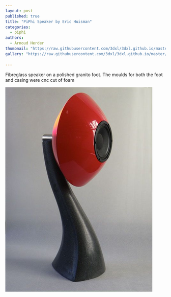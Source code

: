 ```yaml
---
layout: post
published: true
title: "PiPhi Speaker by Eric Huisman"
categories:
  - piphi
authors:
  - Arnoud Herder
thumbnail: "https://raw.githubusercontent.com/3dxl/3dxl.github.io/master/photos/2014-05-28/33_imgp0432.mini.jpg"
gallery: "https://raw.githubusercontent.com/3dxl/3dxl.github.io/master/photos/2014-05-28/33_imgp0432.midi.jpg"

---
```


Fibreglass speaker on a polished granito foot. The moulds for both the foot and casing were cnc cut of foam


![](https://raw.githubusercontent.com/3dxl/3dxl.github.io/master/photos/2014-05-28/33_imgp0432.midi.jpg)

